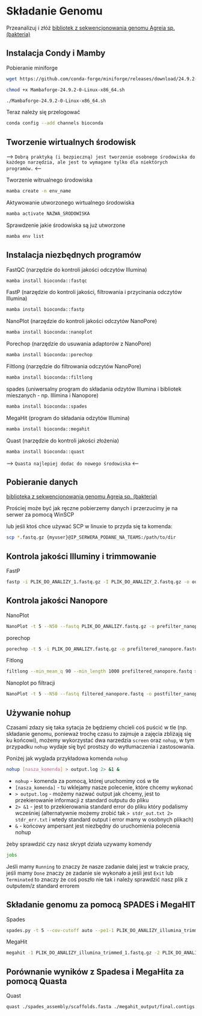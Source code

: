 # Składanie Genomu

Przeanalizuj i złóż [bibliotek z sekwencjonowania genomu Agreia sp. (bakteria)](https://www.ebi.ac.uk/ena/browser/view/PRJEB40363)

##  Instalacja Condy i Mamby

Pobieranie miniforge

```bash
wget https://github.com/conda-forge/miniforge/releases/download/24.9.2-0/Mambaforge-24.9.2-0-Linux-x86_64.sh
```

```bash
chmod +x Mambaforge-24.9.2-0-Linux-x86_64.sh
```

```bash
./Mambaforge-24.9.2-0-Linux-x86_64.sh
```

Teraz należy się przelogować

```bash
conda config --add channels bioconda
```
## Tworzenie wirtualnych środowisk

--> `Dobrą praktyką (i bezpieczną) jest tworzenie osobnego środowiska do każdego narzędzia, ale jest to wymagane tylko dla niektórych programów.` <--

Tworzenie witrualnego środowiska
```bash
mamba create -n env_name
```

Aktywowanie utworzonego wirtualnego środowiska
```bash
mamba activate NAZWA_SRODOWISKA
```

Sprawdzenie jakie środowiska są już utworzone
```bash
mamba env list
```

## Instalacja niezbędnych programów

FastQC (narzędzie do kontroli jakości odczytów Illumina)
```bash
mamba install bioconda::fastqc
```

FastP (narzędzie do kontroli jakości, filtrowania i przycinania odczytów Illumina)
```bash
mamba install bioconda::fastp
```

NanoPlot (narzędzie do kontroli jakości odczytów NanoPore)
```bash
mamba install bioconda::nanoplot
```

Porechop (narzędzie do usuwania adaptorów z NanoPore)
```bash
mamba install bioconda::porechop
```

Filtlong (narzędzie do filtrowania odczytów NanoPore)
```bash
mamba install bioconda::filtlong
```

spades (uniwersalny program do składania odzytów Illumina i bibliotek mieszanych - np. Illimina i Nanopore)
```bash
mamba install bioconda::spades
```

MegaHit (program do składania odzytów Illumina)
```bash
mamba install bioconda::megahit
```

Quast (narzędzie do kontroli jakości złożenia)
```bash
mamba install bioconda::quast
```


--> `Quasta najlepiej dodac do nowego środowiska` <--

## Pobieranie danych

[biblioteka z sekwencjonowania genomu Agreia sp. (bakteria)](https://www.ebi.ac.uk/ena/browser/view/PRJEB40363)

Prościej może być jak ręczne pobierzemy danych i przerzucimy je na serwer za pomocą WinSCP

lub jeśli ktoś chce używać SCP w linuxie to przyda się ta komenda:

```bash
scp *.fastq.gz {myuser}@IP_SERWERA_PODANE_NA_TEAMS:/path/to/dir
```

## Kontrola jakości Illuminy i trimmowanie

FastP  
```bash
fastp -i PLIK_DO_ANALIZY_1.fastq.gz -I PLIK_DO_ANALIZY_2.fastq.gz -o output_1_trimmed.fastq.gz -O output_2_trimmed.fastq.gz --cut_front --cut_tail --cut_window_size 4 --cut_mean_quality 30 --length_required 50
```

## Kontrola jakości Nanopore

NanoPlot
  
```bash
NanoPlot -t 5 --N50 --fastq PLIK_DO_ANALIZY.fastq.gz -o prefilter_nanoplot
```

porechop
```bash
porechop -t 5 -i PLIK_DO_ANALIZY.fastq.gz -o prefiltered_nanopore.fastq
```

Fitlong
```bash
filtlong --min_mean_q 90 --min_length 1000 prefiltered_nanopore.fastq > filtered_nanopore.fastq
```

Nanoplot po filtracji
```bash
NanoPlot -t 5 --N50 --fastq filtered_nanopore.fastq -o postfilter_nanoplot
```

## Używanie nohup

Czasami zdazy się taka sytacja że będziemy chcieli coś puścić w tle (np. składanie genomu, ponieważ trochę czasu to zajmuje a zajęcia zbliżają się ku końcowi), możemy wykorzystać dwa narzedzia `screen` oraz `nohup`, w tym przypadku `nohup` wydaje się być prostszy do wytłumaczenia i zastosowania.

Poniżej jak wyglada przykładowa komenda `nohup`

```bash
nohup [nasza_komenda] > output.log 2> &1 &
```

- `nohup` - komenda za pomocą, której uruchomimy coś w tle
- `[nasza_komenda]` - tu wklejamy nasze polecenie, które chcemy wykonać
- `> output.log` - możemy nazwać output jak chcemy, jest  to przekierowanie informacji z standard outputu do pliku
- `2> &1` - jest to przekierowania standard error do pliku który podalismy wcześniej (alternatywnie możemy zrobić tak `> stdr_out.txt 2> stdr_err.txt` i wtedy standard output i error mamy w osobnych plikach)
- `&` - końcowy ampersant jest niezbędny do uruchomienia polecenia nohup

żeby sprawdzić czy nasz skrypt działa uzywamy komendy
```bash
jobs
```
Jeśli mamy `Running` to znaczy że nasze zadanie dalej jest w trakcie pracy, jeśli mamy `Done` znaczy ze zadanie sie wykonało a jeśli jest `Exit` lub `Terminated` to znaczy że coś poszło nie tak i należy sprawdzić nasz plik z outputem/z standard errorem


## Składanie genomu za pomocą SPADES i MegaHIT

Spades
```bash
spades.py -t 5 --cov-cutoff auto --pe1-1 PLIK_DO_ANALIZY_illumina_trimmed_1.fastq.gz --pe1-2 PLIK_DO_ANALIZY_illumina_trimmed_2.fastq.gz --nanopore PLIK_DO_ANALIZY_filtered_nanopore.fastq -o spades_assembly
```

MegaHit
```bash
megahit -1 PLIK_DO_ANALIZY_illumina_trimmed_1.fastq.gz -2 PLIK_DO_ANALIZY_illumina_trimmed_2.fastq.gz -o megahit_output -t 5 -m 0.5
```

## Porównanie wyników z Spadesa i MegaHita za pomocą Quasta

Quast
```bash
quast ./spades_assembly/scaffolds.fasta ./megahit_output/final.contigs.fa -o quast_comparision
```
